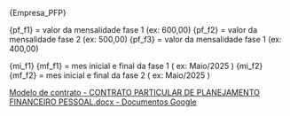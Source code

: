 {Empresa_PFP}

{pf_f1} = valor da mensalidade fase 1 (ex: 600,00)
{pf_f2} = valor da mensalidade fase 2 (ex: 500,00)
{pf_f3} = valor da mensalidade fase 1 (ex: 400,00)

{mi_f1} {mf_f1} = mes inicial e final da fase 1 ( ex: Maio/2025 )
{mi_f2} {mf_f2} = mes inicial e final da fase 2 ( ex: Maio/2025 )

[Modelo de contrato - CONTRATO PARTICULAR DE PLANEJAMENTO FINANCEIRO PESSOAL.docx - Documentos Google](https://docs.google.com/document/d/1GDFZDP2OqF00ioWlGhRBQaIptYOPIo0P/edit)
